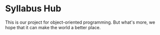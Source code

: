 # Syllabus Hub

This is our project for object-oriented programming. But what's more, we hope that it can make the world a better place.